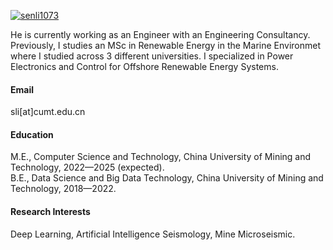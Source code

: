 

[![senli1073](https://img.shields.io/badge/senli1073-github-blue?logo=github)](https://github.com/senli1073)

He is currently working as an Engineer with an Engineering Consultancy.
Previously, I studies an MSc in Renewable Energy in the Marine Environmet where I studied across 3 different universities. I specialized in Power Electronics and Control for Offshore Renewable Energy Systems.

#### Email
sli[at]cumt.edu.cn

#### Education
M.E., Computer Science and Technology, China University of Mining and Technology, 2022—2025 (expected).\
B.E., Data Science and Big Data Technology, China University of Mining and Technology, 2018—2022.

#### Research Interests
Deep Learning, Artificial Intelligence Seismology, Mine Microseismic.

